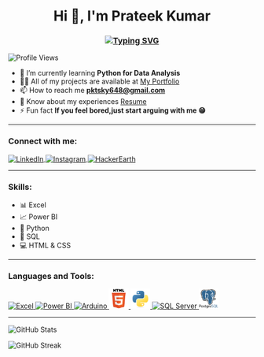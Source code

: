 <h1 align="center">Hi 👋, I'm Prateek Kumar</h1>

<h3 align="center">
  <a href="https://github.com/ad741773">
    <img src="https://readme-typing-svg.herokuapp.com?font=Fira+Code&weight=600&size=22&pause=1000&color=1E90FF&center=true&vCenter=true&width=500&lines=A+Passionate+Data+Analyst;Excel+%7C+Power+BI+%7C+SQL+%7C+Python;Transforming+Data+Into+Insights;Building+Interactive+Dashboards;Data+Cleaning+%26+Visualization" alt="Typing SVG" />
  </a>
</h3>

<p align="left">
  <img src="https://komarev.com/ghpvc/?username=ad741773&label=Profile%20views&color=0e75b6&style=flat" alt="Profile Views" />
</p>

- 🌱 I’m currently learning **Python for Data Analysis**  
- 👨‍💻 All of my projects are available at [My Portfolio](https://infistudy.github.io/Prateek-portfolio-/)  
- 📫 How to reach me **pktsky648@gmail.com**  
- 📄 Know about my experiences [Resume](https://infistudy.github.io/Prateek-portfolio-/)  
- ⚡ Fun fact **If you feel bored,just start arguing with me 😁**  

---

<h3 align="left">Connect with me:</h3>
<p align="left">
  <a href="https://www.linkedin.com/in/prateek-kumar-tripathi-16aa58344?utm_source=share&utm_campaign=share_via&utm_content=profile&utm_medium=android_app" target="_blank">
    <img align="center" src="https://raw.githubusercontent.com/rahuldkjain/github-profile-readme-generator/master/src/images/icons/Social/linked-in-alt.svg" alt="LinkedIn" height="30" width="40" />
  </a>
  <a href="https://www.instagram.com/its_pratik_tripathi?igsh=MTJnbjh0ODVmbDdhOQ==" target="_blank">
    <img align="center" src="https://raw.githubusercontent.com/rahuldkjain/github-profile-readme-generator/master/src/images/icons/Social/instagram.svg" alt="Instagram" height="30" width="40" />
  </a>
  <a href="https://https://www.hackerrank.com/profile/d23276292" target="_blank">
    <img align="center" src="https://raw.githubusercontent.com/rahuldkjain/github-profile-readme-generator/master/src/images/icons/Social/hackerearth.svg" alt="HackerEarth" height="30" width="40" />
  </a>
</p>

---

<h3 align="left">Skills:</h3>
<ul>
  <li>📊 Excel</li>
  <li>📈 Power BI</li>
  <li>🐍 Python</li>
  <li>🔢 SQL</li>
  <li>💻 HTML & CSS</li>
</ul>

---

<h3 align="left">Languages and Tools:</h3>
<p align="left">
  <a href="https://www.microsoft.com/en-us/microsoft-365/excel" target="_blank" rel="noreferrer">
    <img src="https://cdn.worldvectorlogo.com/logos/microsoft-excel-2013.svg" alt="Excel" width="40" height="40"/> 
  </a> 
  <a href="https://powerbi.microsoft.com/" target="_blank" rel="noreferrer">
    <img src="https://upload.wikimedia.org/wikipedia/commons/c/cf/New_Power_BI_Logo.svg" alt="Power BI" width="40" height="40"/>
  </a> 
  <a href="https://www.arduino.cc/" target="_blank" rel="noreferrer">
    <img src="https://cdn.worldvectorlogo.com/logos/arduino-1.svg" alt="Arduino" width="40" height="40"/> 
  </a> 
  <a href="https://www.w3.org/html/" target="_blank" rel="noreferrer">
    <img src="https://raw.githubusercontent.com/devicons/devicon/master/icons/html5/html5-original-wordmark.svg" alt="HTML5" width="40" height="40"/> 
  </a> 
  <a href="https://www.python.org" target="_blank" rel="noreferrer">
    <img src="https://raw.githubusercontent.com/devicons/devicon/master/icons/python/python-original.svg" alt="Python" width="40" height="40"/> 
  </a>
  <a href="https://www.microsoft.com/en-us/sql-server" target="_blank" rel="noreferrer">
    <img src="https://www.svgrepo.com/show/303229/microsoft-sql-server-logo.svg" alt="SQL Server" width="40" height="40"/> 
  </a> 
  <a href="https://www.postgresql.org" target="_blank" rel="noreferrer">
    <img src="https://raw.githubusercontent.com/devicons/devicon/master/icons/postgresql/postgresql-original-wordmark.svg" alt="PostgreSQL" width="40" height="40"/> 
  </a>
</p>

---

<p>
  <img align="center" src="https://github-readme-stats.vercel.app/api/top-langs?username=ad741773&show_icons=true&locale=en&layout=compact" alt="GitHub Stats" />
</p>

<p>
  <img align="center" src="https://github-readme-streak-stats.herokuapp.com/?user=ad741773&" alt="GitHub Streak" />
</p>
